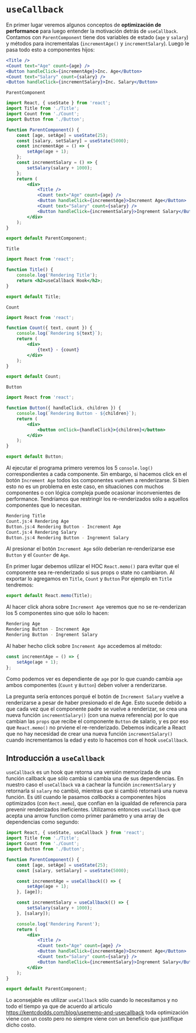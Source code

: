 # `useCallback`
En primer lugar veremos algunos conceptos de  **optimización de performance** para luego entender la motivación detrás de `useCallback`.
Contamos con `ParentComponent` tiene dos variables de estado (`age` y `salary`)  y métodos para incrementalas (`incrementAge()` y `incrementSalary`). Luego le pasa todo esto a componentes hijos:

```jsx
<Title />
<Count text="Age" count={age} />
<Button handleClick={incrementAge}>Inc. Age</Button>
<Count text="Salary" count={salary} />
<Button handleClick={incrementSalary}>Inc. Salary</Button>
```

`ParentComponent`
```jsx
import React, { useState } from 'react';
import Title from './Title';
import Count from './Count';
import Button from './Button';

function ParentComponent() {
	const [age, setAge] = useState(25);
	const [salary, setSalary] = useState(5000);
	const incrementAge = () => {
		setAge(age + 1);
	};
	const incrementSalary = () => {
		setSalary(salary + 1000);
	};
	return (
		<div>
			<Title />
			<Count text="Age" count={age} />
			<Button handleClick={incrementAge}>Increment Age</Button>
			<Count text="Salary" count={salary} />
			<Button handleClick={incrementSalary}>Ingrement Salary</Button>
		</div>
	);
}

export default ParentComponent;

```

`Title`
```jsx
import React from 'react';

function Title() {
	console.log('Rendering Title');
	return <h2>useCallback Hook</h2>;
}

export default Title;

```

`Count`
```jsx
import React from 'react';

function Count({ text, count }) {
	console.log(`Rendering ${text}`);
	return (
		<div>
			{text} - {count}
		</div>
	);
}

export default Count;

```

`Button`
```jsx
import React from 'react';

function Button({ handleClick, children }) {
	console.log(`Rendering Button - ${children}`);
	return (
		<div>
			<button onClick={handleClick}>{children}</button>
		</div>
	);
}

export default Button;

```

Al ejecutar el programa primero veremos los 5 `console.log()` correspondientes a cada componente. Sin embargo, si hacemos click en el botón `Increment Age` todos los componentes vuelven a renderizarse. Si bien esto no es un problema en este caso, en situaciones con muchos componentes o con lógica compleja puede ocasionar inconvenientes de performance. Tendríamos que restringir los re-renderizados sólo a aquellos componentes que lo necesitan.

```bash
Rendering Title
Count.js:4 Rendering Age
Button.js:4 Rendering Button - Increment Age
Count.js:4 Rendering Salary
Button.js:4 Rendering Button - Ingrement Salary
```

Al presionar el botón `Increment Age` sólo deberían re-renderizarse ese `Button` y el `Counter` de `Age`. 

En primer lugar debemos utilizar el HOC `React.memo()` para evitar que el componente sea re-renderizado si sus props o state no cambiaron. Al exportar lo agregamos en `Title`, `Count` y `Button`
Por ejemplo en `Title` tendremos:
```jsx
export default React.memo(Title);
```

Al hacer click ahora sobre `Increment Age` veremos que no se re-renderizan los 5 componentes sino que sólo lo hacen:
```bash
Rendering Age
Rendering Button - Increment Age
Rendering Button - Ingrement Salary
```
Al haber hecho click sobre `Increment Age` accedemos al método:
```jsx
const incrementAge = () => {
	setAge(age + 1);
};
```
Como podemos ver es dependiente de `age` por lo que cuando cambia `age` ambos componentes (`Count` y `Button`) deben volver a renderizarse.

La pregunta sería entonces porqué el botón de `Increment Salary` vuelve a renderizarse a pesar de haber presionado el de Age. Esto sucede debido a que cada vez que el componente padre se vuelve a renderizar, se crea una nueva función `incrementSalary()` (con una nueva referencia) por lo que cambian las `props` que recibe el componente `Button` de salario, y es por eso que `React.memo()` no prviene el re-renderizado.
Debemos indicarle a React que no hay necesidad de crear una nueva función `incrementSalary()` cuando incrementamos la edad y esto lo hacemos con el hook `useCallback`.


## Introducción a `useCallback`
`useCallback` es un hook que retorna una versión memorizada de una función callback que sólo cambia si cambia una de sus dependencias. En nuestro caso el `useCallback` va a cachear la función `incrementSalary` y retornarla si `salary` no cambió, mientras que si cambió retornará una nueva función. 
Es útil cuando le pasamos *callbacks* a componentes hijos optimizados (con `Rect.memo`), que confían en la igualdad de referencia para prevenir renderizados ineficientes.
Utilizamos entonces `useCallback` que acepta una arrow function como primer parámetro y una array de dependencias como segundo:
```jsx
import React, { useState, useCallback } from 'react';
import Title from './Title';
import Count from './Count';
import Button from './Button';

function ParentComponent() {
	const [age, setAge] = useState(25);
	const [salary, setSalary] = useState(5000);

	const incrementAge = useCallback(() => {
		setAge(age + 1);
	}, [age]);

	const incrementSalary = useCallback(() => {
		setSalary(salary + 1000);
	}, [salary]);

	console.log('Rendering Parent');
	return (
		<div>
			<Title />
			<Count text="Age" count={age} />
			<Button handleClick={incrementAge}>Increment Age</Button>
			<Count text="Salary" count={salary} />
			<Button handleClick={incrementSalary}>Ingrement Salary</Button>
		</div>
	);
}

export default ParentComponent;

```
Lo aconsejable es utilizar `useCallback` sólo cuando lo necesitamos y no todo el tiempo ya que de acuerdo al articulo https://kentcdodds.com/blog/usememo-and-usecallback toda optimización viene con un costo pero no siempre viene con un beneficio que justifique dicho costo.
